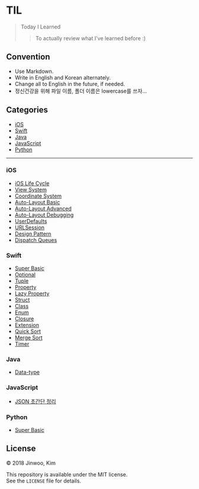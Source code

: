 # TIL

> Today I Learned
> > To actually review what I've learned before :)

## Convention

- Use Markdown.
- Write in English and Korean alternately.  
- Change all to English in the future, if needed.
- 정신건강을 위해 파일 이름, 폴더 이름은 lowercase를 쓰자...

## Categories

* [iOS](#ios)
* [Swift](#swift)
* [Java](#java)
* [JavaScript](#javascript)
* [Python](#python)

* * * 

### iOS

- [iOS Life Cycle](ios/ios-lifecycle.md)
- [View System](ios/ios-view-system.md)
- [Coordinate System](ios/ios-coordinate-system.md)
- [Auto-Layout Basic](ios/ios-autolayout-basic.md)
- [Auto-Layout Advanced](ios/ios-autolayout-advanced.md)
- [Auto-Layout Debugging](ios/ios-autolayout-debugging.md)
- [UserDefaults](ios/ios-userdefaults.md)
- [URLSession](ios/ios-urlsession.md)
- [Design Pattern](ios/ios-design-pattern.md)
- [Dispatch Queues](ios/ios-dispatch-queues.md)

### Swift

- [Super Basic](swift/swift-basic.md)
- [Optional](swift/swift-optional.md)
- [Tuple](swift/swift-tuple.md)
- [Property](swift/swift-property.md)
- [Lazy Property](swift/swift-lazy-property.md)
- [Struct](swift/swift-struct.md)
- [Class](swift/swift-class.md)
- [Enum](swift/swift-enum.md)
- [Closure](swift/swift-closure.md)
- [Extension](swift/swift-extension.md)
- [Quick Sort](swift/swift-quicksort.md)
- [Merge Sort](swift/swift-mergesort.md)
- [Timer](swift/swift-timer.md)

### Java

- [Data-type](java/java-type.md)

### JavaScript

- [JSON 초간단 정리](javascript/javascript-json.md)

### Python

- [Super Basic](python/python-basic.md)

## License

&copy; 2018 Jinwoo, Kim  

This repository is available under the MIT license.  
See the `LICENSE` file for details.